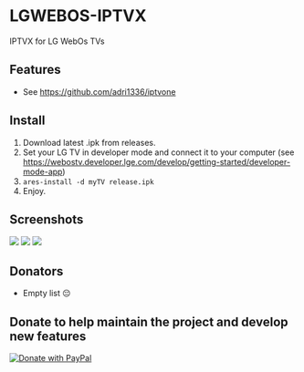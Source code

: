 # LGWEBOS-IPTVX
IPTVX for LG WebOs TVs

## Features
- See https://github.com/adri1336/iptvone

## Install
1. Download latest .ipk from releases.
2. Set your LG TV in developer mode and connect it to your computer (see https://webostv.developer.lge.com/develop/getting-started/developer-mode-app)
3. `ares-install -d myTV release.ipk`
4. Enjoy.

## Screenshots
![](https://i.imgur.com/ICkWbKBl.png)
![](https://i.imgur.com/B5HyDsQl.png)
![](https://i.imgur.com/3vqezfEl.png)

## Donators
- Empty list 😔

## Donate to help maintain the project and develop new features
[![Donate with PayPal](https://raw.githubusercontent.com/stefan-niedermann/paypal-donate-button/master/paypal-donate-button.png)](https://www.paypal.com/cgi-bin/webscr?cmd=_s-xclick&hosted_button_id=Z5DFHA5C2RAFJ)
